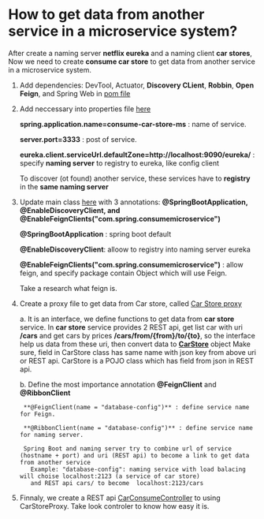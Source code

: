# How to get data from another service in a microservice system?

After create a naming server **netflix eureka** and a naming client **car stores**, Now we need to create **consume car store**
to get data from another service in a microservice system.

1. Add dependencies: DevTool, Actuator, **Discovery CLient**, **Robbin**, **Open Feign**, and Spring Web in [pom file](https://github.com/colenhuttran/microservices/blob/master/consume-car-store-ms/pom.xml)

2. Add neccessary into properties file [here](https://github.com/colenhuttran/microservices/blob/master/consume-car-store-ms/src/main/resources/application.properties)

    **spring.application.name=consume-car-store-ms** : name of service.
    
    **server.port=3333** : post of service.
    
    **eureka.client.serviceUrl.defaultZone=http://localhost:9090/eureka/** : specify **naming server** to registry to eureka, like config client
    
    To discover (ot found) another service, these services have to **registry** in the **same naming server**
    
    
3. Update main class [here](https://github.com/colenhuttran/microservices/blob/master/consume-car-store-ms/src/main/java/com/spring/consumemicroservice/ConsumeCarStoreMsApplication.java) with 3 annotations: **@SpringBootApplication, @EnableDiscoveryClient, and @EnableFeignClients("com.spring.consumemicroservice")**

      **@SpringBootApplication** : spring boot default
      
      **@EnableDiscoveryClient**: alloow to registry into naming server eureka
      
      **@EnableFeignClients("com.spring.consumemicroservice")** : allow feign, and specify package contain Object which will use Feign.

    Take a research what feign is.
    
4. Create a proxy file to get data from Car store, called [Car Store proxy](https://github.com/colenhuttran/microservices/blob/master/consume-car-store-ms/src/main/java/com/spring/consumemicroservice/controllers/CarStoreProxy.java)

    a. It is an interface, we define functions to get data from **car store** service. In **car store** service provides 2 REST api, get list car with uri **/cars** 
    and get cars by prices **/cars/from/{from}/to/{to}**, so the interface help us data from these uri, then convert data to [**CarStore**](https://github.com/colenhuttran/microservices/blob/master/consume-car-store-ms/src/main/java/com/spring/consumemicroservice/controllers/CarStore.java) object
    Make sure, field in CarStore class has same name with json key from above uri or REST api. CarStore is a POJO class which has field from json in REST api.
    
    b. Define the most importance annotation **@FeignClient** and **@RibbonClient**
    
        **@FeignClient(name = "database-config")** : define service name for Feign.
        
        **@RibbonClient(name = "database-config")** : define service name for naming server.
      
        Spring Boot and naming server try to combine url of service (hostname + port) and uri (REST api) to become a link to get data from another service
          Example: "database-config": naming service with load balacing will choise localhost:2123 (a service of car store)
          and REST api cars/ to become  localhost:2123/cars
 
 
 5. Finnaly, we create a REST api [CarConsumeController](https://github.com/colenhuttran/microservices/blob/master/consume-car-store-ms/src/main/java/com/spring/consumemicroservice/controllers/CarConsumeController.java)
    to using CarStoreProxy. Take look controler to know how easy it is. 
 
